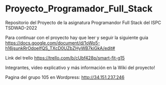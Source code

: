 # Proyecto_Programador_Full_Stack
Repositorio del Proyecto de la asignatura Programandor Full Stack del ISPC TSDWAD-2022

Para continuar con el proyecto hay que leer y seguir la siguiente guia
https://docs.google.com/document/d/1oWo5-h16jsunkRrOdoeIfQS_TXcD0UZbZHyWB7kiGkA/edit#

Link del trello
https://trello.com/b/cUbf428p/smart-fit-g15

Integrantes, video explicativo y más información en la Wiki del proyecto!

Pagina del grupo 105 en Wordpress: http://34.151.237.246

